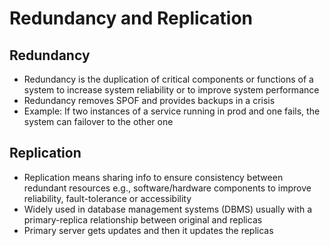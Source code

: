# Redundancy and Replication

## Redundancy

- Redundancy is the duplication of critical components or functions of a system to increase system reliability or to improve system performance
- Redundancy removes SPOF and provides backups in a crisis
- Example: If two instances of a service running in prod and one fails, the system can failover to the other one

## Replication

- Replication means sharing info to ensure consistency between redundant resources e.g., software/hardware components to improve reliability, fault-tolerance or accessibility
- Widely used in database management systems (DBMS) usually with a primary-replica relationship between original and replicas
- Primary server gets updates and then it updates the replicas
